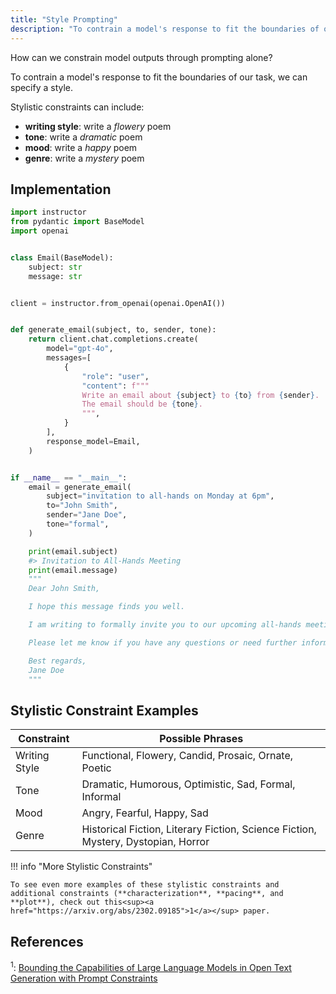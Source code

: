 ```yaml
---
title: "Style Prompting"
description: "To contrain a model's response to fit the boundaries of our task, we can specify a style."
---
```


How can we constrain model outputs through prompting alone?

To contrain a model's response to fit the boundaries of our task, we can specify a style.

Stylistic constraints can include:
 
 - **writing style**: write a *flowery* poem
 - **tone**: write a *dramatic* poem
 - **mood**: write a *happy* poem
 - **genre**: write a *mystery* poem

## Implementation

```python hl_lines="22"
import instructor
from pydantic import BaseModel
import openai


class Email(BaseModel):
    subject: str
    message: str


client = instructor.from_openai(openai.OpenAI())


def generate_email(subject, to, sender, tone):
    return client.chat.completions.create(
        model="gpt-4o",
        messages=[
            {
                "role": "user",
                "content": f"""
                Write an email about {subject} to {to} from {sender}.
                The email should be {tone}.
                """,
            }
        ],
        response_model=Email,
    )


if __name__ == "__main__":
    email = generate_email(
        subject="invitation to all-hands on Monday at 6pm",
        to="John Smith",
        sender="Jane Doe",
        tone="formal",
    )

    print(email.subject)
    #> Invitation to All-Hands Meeting
    print(email.message)
    """
    Dear John Smith,

    I hope this message finds you well.

    I am writing to formally invite you to our upcoming all-hands meeting scheduled for this Monday at 6:00 PM. Your presence and participation would be greatly valued as we discuss important updates and initiatives.

    Please let me know if you have any questions or need further information.

    Best regards,
    Jane Doe
    """
```

## Stylistic Constraint Examples

| Constraint     | Possible Phrases                                                                  |
|----------------|-----------------------------------------------------------------------------------|
| Writing Style  | Functional, Flowery, Candid, Prosaic, Ornate, Poetic                              |
| Tone           | Dramatic, Humorous, Optimistic, Sad, Formal, Informal                             |
| Mood           | Angry, Fearful, Happy, Sad                                                        |
| Genre          | Historical Fiction, Literary Fiction, Science Fiction, Mystery, Dystopian, Horror |

!!! info "More Stylistic Constraints"

    To see even more examples of these stylistic constraints and additional constraints (**characterization**, **pacing**, and **plot**), check out this<sup><a href="https://arxiv.org/abs/2302.09185">1</a></sup> paper.

## References

<sup id="ref-1">1</sup>: [Bounding the Capabilities of Large Language Models in Open Text Generation with Prompt Constraints](https://arxiv.org/abs/2302.09185)

